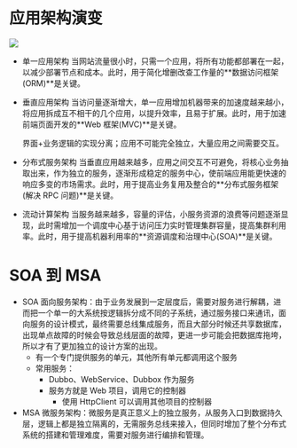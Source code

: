 # 应用架构演变

![](http://dubbo.apache.org/docs/en-us/user/sources/images/dubbo-architecture-roadmap.jpg)

- 单一应用架构
  当网站流量很小时，只需一个应用，将所有功能都部署在一起，以减少部署节点和成本。此时，用于简化增删改查工作量的**数据访问框架(ORM)**是关键。

- 垂直应用架构
  当访问量逐渐增大，单一应用增加机器带来的加速度越来越小，将应用拆成互不相干的几个应用，以提升效率，且易于扩展。此时，用于加速前端页面开发的**Web 框架(MVC)**是关键。

  界面+业务逻辑的实现分离；应用不可能完全独立，大量应用之间需要交互。

- 分布式服务架构
  当垂直应用越来越多，应用之间交互不可避免，将核心业务抽取出来，作为独立的服务，逐渐形成稳定的服务中心，使前端应用能更快速的响应多变的市场需求。此时，用于提高业务复用及整合的**分布式服务框架(解决 RPC 问题)**是关键。

- 流动计算架构
  当服务越来越多，容量的评估，小服务资源的浪费等问题逐渐显现，此时需增加一个调度中心基于访问压力实时管理集群容量，提高集群利用率。此时，用于提高机器利用率的**资源调度和治理中心(SOA)**是关键。

# SOA 到 MSA

- SOA 面向服务架构：由于业务发展到一定层度后，需要对服务进行解耦，进而把一个单一的大系统按逻辑拆分成不同的子系统，通过服务接口来通讯，面向服务的设计模式，最终需要总线集成服务，而且大部分时候还共享数据库，出现单点故障的时候会导致总线层面的故障，更进一步可能会把数据库拖垮，所以才有了更加独立的设计方案的出现。
  - 有一个专门提供服务的单元，其他所有单元都调用这个服务
  - 常用服务：
    - Dubbo、WebService、Dubbox 作为服务
    - 服务方就是 Web 项目，调用它的控制器
      - 使用 HttpClient 可以调用其他项目的控制器
- MSA 微服务架构：微服务是真正意义上的独立服务，从服务入口到数据持久层，逻辑上都是独立隔离的，无需服务总线来接入，但同时增加了整个分布式系统的搭建和管理难度，需要对服务进行编排和管理。
